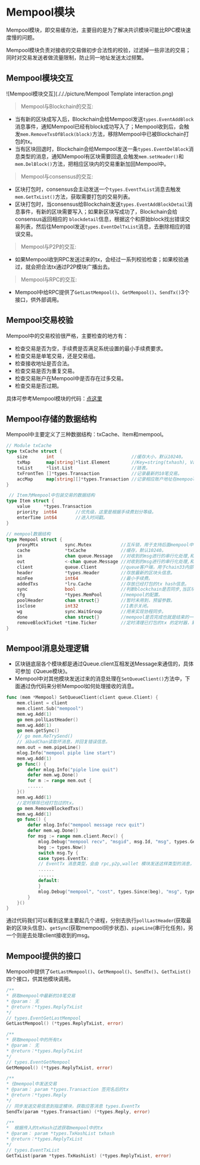 # Mempool模块
Mempool模块，即交易缓存池，主要目的是为了解决共识模块可能比RPC模块速度慢的问题。

Mempool模块负责对接收的交易做初步合法性的校验，过滤掉一些非法的交易；同时对交易发送者做流量限制，防止同一地址发送太过频繁。

## Mempool模块交互

![Mempool模块交互](./././picture/Mempool Template interaction.png)

> Mempool与Blockchain的交互:

- 当有新的区块成写入后，Blockchain会给Mempool发送`types.EventAddBlock`消息事件，通知Mempool已经有block成功写入了；Mempool收到后，会触发`mem.RemoveTxsOfBlock(block)`方法，移除Mempool中已被Blockchain打包的tx。
- 当有区块回退时，Blockchain会给Mempool发送一条`types.EventDelBlock`消息类型的消息，通知Mempool有区块需要回退,会触发`mem.setHeader()`和`mem.DelBlock()`方法，把相应区块内的交易重新加回Mempool中。

> Mempool与consensus的交互:

- 区块打包时，consensus会主动发送一个`types.EventTxList`消息去触发`mem.GetTxList()`方法，获取需要打包的交易列表。
- 区块打包时，当consensus给Blockchain发送`types.EventAddBlockDetail`消息事件，有新的区块需要写入；如果新区块写成功了，Blockchain会给consensus返回相应的     `blockdetail`信息，根据这个和原始block找出错误交易列表，然后往Mempool发送`types.EventDelTxList`消息，去删除相应的错误交易。

> Mempool与P2P的交互:

- 如果Mempool收到RPC发送过来的tx，会经过一系列校验检查；如果校验通过，就会把合法tx通过P2P模块广播出去。

> Mempool与RPC的交互:

- Mempool中给RPC提供了`GetLastMempool()`、`GetMempool()`、`SendTx()`3个接口，供外部调用。

## Mempool交易校验

Mempool中的交易校验很严格，主要检查的地方有：

- 检查交易是否为空，手续费是否满足系统设置的最小手续费要求。
- 检查交易是单笔交易，还是交易组。
- 检查接收地址是否合法。
- 检查交易是否为重复交易。
- 检查交易账户在Mempool中是否存在过多交易。
- 检查交易是否过期。

具体可参考Mempool模块的代码：<a href="https://github.com/33cn/chain33/blob/master/mempool/check.go" target="_blank">点这里</a>

## Mempool存储的数据结构

Mempool中主要定义了三种数据结构：txCache、Item和mempool。

```go
// Module txCache
type txCache struct {
	size       int                             //缓存大小，默认10240。
	txMap      map[string]*list.Element        //Key=string(txhash), Value= Item。
	txList     *list.List                      //链表。
	txFrontTen []*types.Transaction            //记录最新的10笔交易。
	accMap     map[string][]*types.Transaction //记录相应账户地址在mempool已经有多少笔交易了，同一个地址（tx.from)最多只有100笔。
}
```

```go
 // Item为Mempool中包装交易的数据结构
type Item struct {
	value     *types.Transaction
	priority  int64       //优先级，这里是根据手续费划分等级。
	enterTime int64       //进入时间戳。
}
```

```go
// mempool数据结构
type Mempool struct {
	proxyMtx          sync.Mutex           //互斥锁，用于支持后面mempool中的多个协程之间的并发操作 。
	cache             *txCache             //缓存，默认10240。
	in                chan queue.Message   //对收到的msg进行的串行化处理,和out配合一起使用，主要处理EventTx消息。
	out               <-chan queue.Message //对收到的msg进行的串行化处理,和in配合一起使用，主要处理EventTx消息。
	client            queue.Client         //queue客户端，用于chain33内部各个模块之间的通信。
	header            *types.Header        //存放最新的区块头信息。
	minFee            int64                //最小手续费。
	addedTxs          *lru.Cache           //存放已经打包的tx hash信息。
	sync              bool                 //判断blockchain是否同步,当区块没有同步的话，是没法成功往mempool发送新的交易的。
	cfg               *types.MemPool       //mempool的配置。
	poolHeader        chan struct{}        //暂时未用到，预留参数。
	isclose           int32                //1表示关闭。
	wg                sync.WaitGroup       //用来实现协程同步。
	done              chan struct{}        //mempool是否完成也就是结束的一种信号。
	removeBlockTicket *time.Ticker         //定时清理已打包的tx 的定时器，默认一分钟。
}
```
## Mempool消息处理逻辑

- 区块链底层各个模块都是通过Queue.client互相发送Message来通信的，具体可参加《Queue模块》。
- Mempool中对其他模块发送过来的消息处理在`SetQueueClient()`方法中，下面通过伪代码来分析Mempool如何处理接收的消息。

```go
func (mem *Mempool) SetQueueClient(client queue.Client) {
	mem.client = client
	mem.client.Sub("mempool")
	mem.wg.Add(1)
	go mem.pollLastHeader()
	mem.wg.Add(1)
	go mem.getSync()
	// go mem.ReTrySend()
	// 从badChan读取坏消息，并回复错误信息。
	mem.out = mem.pipeLine()
	mlog.Info("mempool piple line start")
	mem.wg.Add(1)
	go func() {
		defer mlog.Info("piple line quit")
		defer mem.wg.Done()
		for m := range mem.out {
        ......
	}()
	mem.wg.Add(1)
	//定时移除已经打包过的tx。
	go mem.RemoveBlockedTxs()
	mem.wg.Add(1)
	go func() {
		defer mlog.Info("mempool message recv quit")
		defer mem.wg.Done()
		for msg := range mem.client.Recv() {
			mlog.Debug("mempool recv", "msgid", msg.Id, "msg", types.GetEventName(int(msg.Ty)))
			beg := types.Now()
			switch msg.Ty {
			case types.EventTx:
			// EventTx 消息类型，会由 rpc,p2p,wallet 模块发送这样类型的消息，同时附带一笔tx。
			......
			......
			default:
			}
			mlog.Debug("mempool", "cost", types.Since(beg), "msg", types.GetEventName(int(msg.Ty)))
		}
	}()
}
```
通过代码我们可以看到这里主要起几个进程，分别去执行`pollLastHeader`(获取最新的区块头信息)、`getSync`(获取mempool同步状态)、`pipeLine`(串行化任务)，另一个则是去处理client接收到的msg。

## Mempool提供的接口
Mempool中提供了`GetLastMempool()`、`GetMempool()`、`SendTx()`、`GetTxList()`四个接口，供其他模块调用。

```go
/**
* 获取mempool中最新的10笔交易
* @param： 无
* @return：*types.ReplyTxList
*/
// types.EventGetLastMempool
GetLastMempool() (*types.ReplyTxList, error)
```

```go
/**
* 获取mempool中的所有tx
* @param： 无
* @return：*types.ReplyTxList
*/
// types.EventGetMempool
GetMempool() (*types.ReplyTxList, error)
```

```go
/**
* 往mempool中发送交易
* @param： param *types.Transaction 签完名后的tx
* @return：*types.Reply
*/
// 同步发送交易信息到指定模块，获取应答消息 types.EventTx
SendTx(param *types.Transaction) (*types.Reply, error)
```

```go
/**
*  根据传入的txHash过滤获取mempool中的tx
* @param： param *types.TxHashList txhash
* @return：*types.ReplyTxList
*/
// types.EventTxList
GetTxList(param *types.TxHashList) (*types.ReplyTxList, error)
```